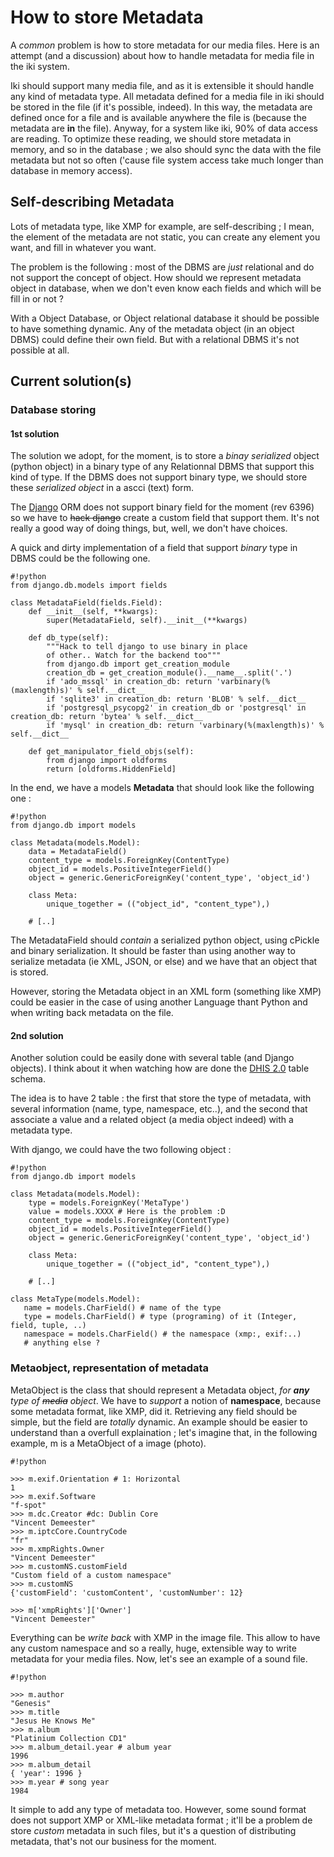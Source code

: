 # How to store Metadata #

A _common_ problem is how to store metadata for our media files. Here is an attempt (and a discussion) about how to handle metadata for media file in the iki system.

Iki should support many media file, and as it is extensible it should handle any kind of metadata type. All metadata defined for a media file in iki should be stored in the file (if it's possible, indeed). In this way, the metadata are defined once for a file and is available anywhere the file is (because the metadata are **in** the file). Anyway, for a system like iki, 90% of data access are reading. To optimize these reading, we should store metadata in memory, and so in the database ; we also should sync the data with the file metadata but not so often ('cause file system access take much longer than database in memory access).

## Self-describing Metadata ##

Lots of metadata type, like XMP for example, are self-describing ; I mean, the element of the metadata are not static, you can create any element you want, and fill in whatever you want.

The problem is the following : most of the DBMS are _just_ relational and do not support the concept of object. How should we represent metadata object in database, when we don't even know each fields and which will be fill in or not ?

With a Object Database, or Object relational database it should be possible to have something dynamic. Any of the metadata object (in an object DBMS) could define their own field. But with a relational DBMS it's not possible at all.

## Current solution(s) ##

### Database storing ###

#### 1st solution ####
The solution we adopt, for the moment, is to store a _binay serialized_ object (python object) in a binary type of any Relationnal DBMS that support this kind of type. If the DBMS does not support binary type, we should store these _serialized object_ in a ascci (text) form.

The [Django](http://djangoproject.com) ORM does not support binary field for the moment (rev 6396) so we have to ~~hack django~~ create a custom field that support them. It's not really a good way of doing things, but, well, we don't have choices.

A quick and dirty implementation of a field that support _binary_ type in DBMS could be the following one.

```
#!python
from django.db.models import fields

class MetadataField(fields.Field):
    def __init__(self, **kwargs):
        super(MetadataField, self).__init__(**kwargs)

    def db_type(self):
        """Hack to tell django to use binary in place
        of other.. Watch for the backend too"""
        from django.db import get_creation_module
        creation_db = get_creation_module().__name__.split('.')
        if 'ado_mssql' in creation_db: return 'varbinary(%(maxlength)s)' % self.__dict__
        if 'sqlite3' in creation_db: return 'BLOB' % self.__dict__
        if 'postgresql_psycopg2' in creation_db or 'postgresql' in creation_db: return 'bytea' % self.__dict__
        if 'mysql' in creation_db: return 'varbinary(%(maxlength)s)' % self.__dict__

    def get_manipulator_field_objs(self):
        from django import oldforms
        return [oldforms.HiddenField]
```

In the end, we have a models **Metadata** that should look like the following one :

```
#!python
from django.db import models

class Metadata(models.Model):
    data = MetadataField()
    content_type = models.ForeignKey(ContentType)
    object_id = models.PositiveIntegerField()
    object = generic.GenericForeignKey('content_type', 'object_id')

    class Meta:
        unique_together = (("object_id", "content_type"),)

    # [..]
```

The MetadataField should _contain_ a serialized python object, using cPickle and binary serialization. It should be faster than using another way to serialize metadata (ie XML, JSON, or else) and we have that an object that is stored.

However, storing the Metadata object in an XML form (something like XMP) could be easier in the case of using another Language thant Python and when writing back metadata on the file.


#### 2nd solution ####

Another solution could be easily done with several table (and Django objects). I think about it when watching how are done the [DHIS 2.0](http://www.dhis.info) table schema.

The idea is to have 2 table : the first that store the type of metadata, with several information (name, type, namespace, etc..), and the second that associate a value and a related object (a media object indeed) with a metadata type.

With django, we could have the two following object :

```
#!python
from django.db import models

class Metadata(models.Model):
    type = models.ForeignKey('MetaType')
    value = models.XXXX # Here is the problem :D
    content_type = models.ForeignKey(ContentType)
    object_id = models.PositiveIntegerField()
    object = generic.GenericForeignKey('content_type', 'object_id')

    class Meta:
        unique_together = (("object_id", "content_type"),)

    # [..]

class MetaType(models.Model):
   name = models.CharField() # name of the type
   type = models.CharField() # type (programing) of it (Integer, field, tuple, ..)
   namespace = models.CharField() # the namespace (xmp:, exif:..)
   # anything else ?
```

### Metaobject, representation of metadata ###

MetaObject is the class that should represent a Metadata object, _for **any** type of ~~media~~ object_. We have to _support_ a notion of **namespace**, because some metadata format, like XMP, did it. Retrieving any field should be simple, but the field are _totally_ dynamic. An example should be easier to understand than a overfull explaination ; let's imagine that, in the following example, m is a MetaObject of a image (photo).

```
#!python

>>> m.exif.Orientation # 1: Horizontal
1
>>> m.exif.Software
"f-spot"
>>> m.dc.Creator #dc: Dublin Core
"Vincent Demeester"
>>> m.iptcCore.CountryCode
"fr"
>>> m.xmpRights.Owner
"Vincent Demeester"
>>> m.customNS.customField
"Custom field of a custom namespace"
>>> m.customNS
{'customField': 'customContent', 'customNumber': 12}

>>> m['xmpRights']['Owner']
"Vincent Demeester"

```

Everything can be _write back_ with XMP in the image file. This allow to have any custom namespace and so a really, huge, extensible way to write metadata for your media files. Now, let's see an example of a sound file.

```
#!python

>>> m.author
"Genesis"
>>> m.title
"Jesus He Knows Me"
>>> m.album
"Platinium Collection CD1"
>>> m.album_detail.year # album year
1996
>>> m.album_detail
{ 'year': 1996 }
>>> m.year # song year
1984

```

It simple to add any type of metadata too. However, some sound format does not support XMP or XML-like metadata format ; it'll be a problem de store _custom_ metadata in such files, but it's a question of distributing metadata, that's not our business for the moment.